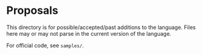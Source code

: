 # Proposals

This directory is for possible/accepted/past additions to the language.
Files here may or may not parse in the current version of the language.

For official code, see `samples/`.
